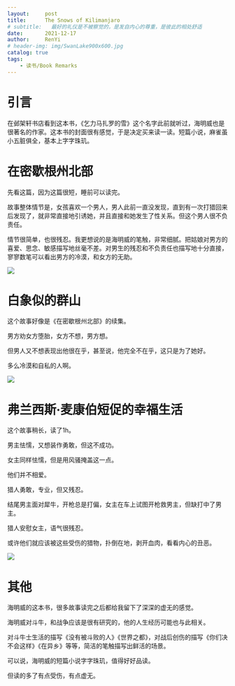 ```yaml
---
layout:     post
title:      The Snows of Kilimanjaro
# subtitle:   最好的礼仪是不被察觉的，是发自内心的尊重，是彼此的相处舒适
date:       2021-12-17
author:     RenYi
# header-img: img/SwanLake900x600.jpg
catalog: true
tags:
    - 读书/Book Remarks 
---
```


# 引言

在邺架轩书店看到这本书，《乞力马扎罗的雪》这个名字此前就听过，海明威也是很著名的作家。这本书的封面很有感觉，于是决定买来读一读。短篇小说，麻雀虽小五脏俱全，基本上字字珠玑。

# 在密歇根州北部

先看这篇，因为这篇很短，睡前可以读完。

故事整体情节是，女孩喜欢一个男人，男人此前一直没发现，直到有一次打猎回来后发现了，就非常直接地引诱她，并且直接和她发生了性关系。但这个男人很不负责任。

情节很简单，也很残忍。我更想说的是海明威的笔触，非常细腻。把姑娘对男方的喜爱、思念、敏感描写地丝毫不差。对男生的残忍和不负责任也描写地十分直接，寥寥数笔可以看出男方的冷漠，和女方的无助。

![](https://LEGION-GREEN.github.io/img/TheSnowsOfKilimanjaro/UpInMichigan.jpg)

# 白象似的群山

这个故事好像是《在密歇根州北部》的续集。

男方劝女方堕胎，女方不想，男方想。

但男人又不想表现出他很在乎，甚至说，他完全不在乎，这只是为了她好。

多么冷漠和自私的人啊。

![](https://LEGION-GREEN.github.io/img/TheSnowsOfKilimanjaro/HillsLikeWhiteElephants.jpg)

# 弗兰西斯·麦康伯短促的幸福生活

这个故事稍长，读了1h。

男主怯懦，又想装作勇敢，但这不成功。

女主同样怯懦，但是用风骚掩盖这一点。

他们并不相爱。

猎人勇敢，专业，但又残忍。

结尾男主面对犀牛，开枪总是打偏，女主在车上试图开枪救男主，但缺打中了男主。

猎人安慰女主，语气很残忍。

或许他们就应该被这些受伤的猎物，扑倒在地，剥开血肉，看看内心的丑恶。

![](https://LEGION-GREEN.github.io/img/TheSnowsOfKilimanjaro/TheShortHappyLifeofFrancisMacomber.jpg)

# 其他

海明威的这本书，很多故事读完之后都给我留下了深深的虚无的感觉。

海明威对斗牛，和战争应该是很有研究的，他的人生经历可能也与此相关。

对斗牛士生活的描写《没有被斗败的人》《世界之都》，对战后创伤的描写《你们决不会这样》《在异乡》等等，简洁的笔触描写出鲜活的场景。

可以说，海明威的短篇小说字字珠玑，值得好好品读。

但读的多了有点受伤，有点虚无。
